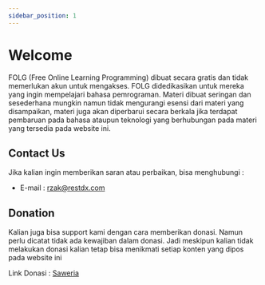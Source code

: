 ```yaml
---
sidebar_position: 1
---
```


# Welcome

FOLG (Free Online Learning Programming) dibuat secara gratis dan tidak memerlukan akun untuk mengakses. FOLG didedikasikan untuk mereka yang ingin mempelajari bahasa pemrograman. Materi dibuat seringan dan sesederhana mungkin namun tidak mengurangi esensi dari materi yang disampaikan, materi juga akan diperbarui secara berkala jika terdapat pembaruan pada bahasa ataupun teknologi yang berhubungan pada materi yang tersedia pada website ini.

## Contact Us

Jika kalian ingin memberikan saran atau perbaikan, bisa menghubungi :

* E-mail : rzak@restdx.com

## Donation

Kalian juga bisa support kami dengan cara memberikan donasi. Namun perlu dicatat tidak ada kewajiban dalam donasi. Jadi meskipun kalian tidak melakukan donasi kalian tetap bisa menikmati setiap konten yang dipos pada website ini

Link Donasi : [Saweria](https://saweria.co/overlays/qr?streamKey=ed1fea334bbb490464790c9f8d06addf&backgroundColor=%23faae2b&barcodeColor=%23000&username=rzak23)
